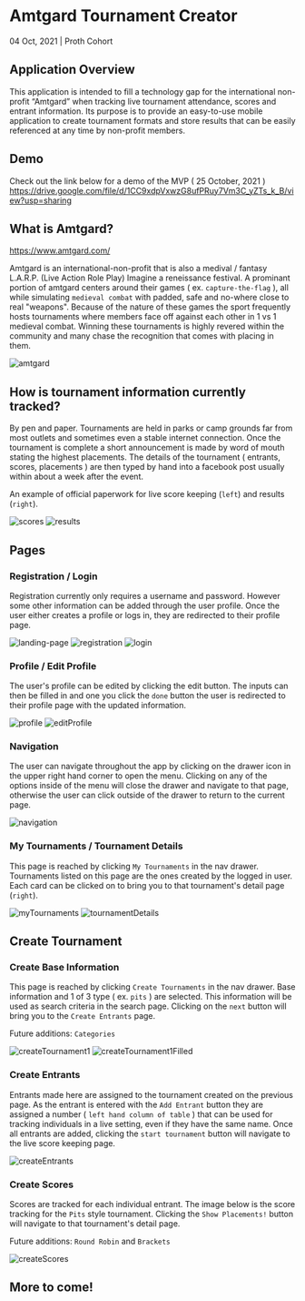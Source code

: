 # Amtgard Tournament Creator

04 Oct, 2021 | Proth Cohort

## Application Overview

This application is intended to fill a technology gap for the international non-profit “Amtgard” when tracking live tournament attendance, scores and entrant information. Its purpose is to provide an easy-to-use mobile application to create tournament formats and store results that can be easily referenced at any time by non-profit members.

## Demo

Check out the link below for a demo of the MVP ( 25 October, 2021 )
https://drive.google.com/file/d/1CC9xdpVxwzG8ufPRuy7Vm3C_yZTs_k_B/view?usp=sharing

## What is Amtgard?

https://www.amtgard.com/

Amtgard is an international-non-profit that is also a medival / fantasy L.A.R.P. (Live Action Role Play) Imagine a reneissance festival. A prominant portion of amtgard centers around their games ( ex. `capture-the-flag` ), all while simulating `medieval combat` with padded, safe and no-where close to real "weapons". Because of the nature of these games the sport frequently hosts tournaments where members face off against each other in 1 vs 1 medieval combat. Winning these tournaments is highly revered within the community and many chase the recognition that comes with placing in them.

![amtgard](public/images/amtgard.png)

## How is tournament information currently tracked?

By pen and paper. Tournaments are held in parks or camp grounds far from most outlets and sometimes even a stable internet connection. Once the tournament is complete a short announcement is made by word of mouth stating the highest placements. The details of the tournament ( entrants, scores, placements ) are then typed by hand into a facebook post usually within about a week after the event.

An example of official paperwork for live score keeping (`left`) and results (`right`).

![scores](public/images/scores.png)  ![results](public/images/results.png)

## Pages

### Registration / Login

Registration currently only requires a username and password. However some other information can be added through the user profile. Once the user either creates a profile or logs in, they are redirected to their profile page.

![landing-page](public/images/landing-page.png)  ![registration](public/images/registration.png)  ![login](public/images/login.png)

### Profile / Edit Profile

The user's profile can be edited by clicking the edit button. The inputs can then be filled in and one you click the `done` button the user is redirected to their profile page with the updated information.

![profile](public/images/profile.png)   ![editProfile](public/images/edit-profile.png)

### Navigation

The user can navigate throughout the app by clicking on the drawer icon in the upper right hand corner to open the menu. Clicking on any of the options inside of the menu will close the drawer and navigate to that page, otherwise the user can click outside of the drawer to return to the current page.

![navigation](public/images/navigation2.png)

### My Tournaments / Tournament Details

This page is reached by clicking `My Tournaments` in the nav drawer.
Tournaments listed on this page are the ones created by the logged in user. Each card can be clicked on to bring you to that tournament's detail page (`right`).

![myTournaments](public/images/my-tournaments.png)  ![tournamentDetails](public/images/tournament-details.png)


## Create Tournament

### Create Base Information

This page is reached by clicking `Create Tournaments` in the nav drawer.
Base information and 1 of 3 type ( ex. `pits` ) are selected. This information will be used as search criteria in the search page. Clicking on the `next` button will bring you to the `Create Entrants` page.

Future additions: `Categories`

![createTournament1](public/images/create-tournament-1-blank.png) ![createTournament1Filled](public/images/create-tournament-1-filled.png)

### Create Entrants

Entrants made here are assigned to the tournament created on the previous page. As the entrant is entered with the `Add Entrant` button they are assigned a number ( `left hand column of table` ) that can be used for tracking individuals in a live setting, even if they have the same name. Once all entrants are added, clicking the `start tournament` button will navigate to the live score keeping page.

![createEntrants](public/images/create-tournament-2-entrants.png)

### Create Scores

Scores are tracked for each individual entrant. The image below is the score tracking for the `Pits` style tournament. Clicking the `Show Placements!` button will navigate to that tournament's detail page.

Future additions: `Round Robin` and `Brackets`

![createScores](public/images/create-tournament-3-scores.png)

## More to come!
